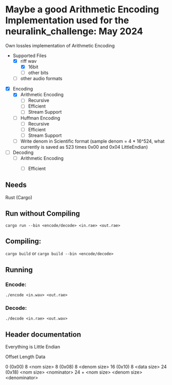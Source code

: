 # Maybe a good Arithmetic Encoding Implementation used for the neuralink_challenge: May 2024

Own lossles implementation of Arithmetic Encoding

- Supported Files
  - [x] riff wav
    - [x] 16bit
    - [ ] other bits
  - [ ] other audio formats
-  [x] Encoding
   - [x] Arithmetic Encoding
     - [ ] Recursive
     - [ ] Efficient
     - [ ] Stream Support
   - [ ] Huffman Encoding
     - [ ] Recursive
     - [ ] Efficient
     - [ ] Stream Support
   - [ ] Write denom in Scientific format (sample denom = 4 * 16^524, what currently is saved as 523 times 0x00 and 0x04 LittleEndian)
-  [ ] Decoding
   - [ ] Arithmetic Encoding
     - [ ] Efficient


## Needs
Rust (Cargo)

## Run without Compiling
```cargo run --bin <encode/decode> <in.rae> <out.rae>```

## Compiling:
```cargo build``` or ```cargo build --bin <encode/decode>```

## Running
### Encode:
```
./encode <in.wav> <out.rae>
```
### Decode:
```
./decode <in.rae> <out.wav>
```

## Header documentation

Everything is Little Endian

Offset							Length							Data

0 	(0x00)					8										\<nom size\>
8 	(0x08)					8										\<denom size\>
16 	(0x10)					8										\<data size\>
24 	(0x18)					\<nom size\>				\<nominator\>
24 + \<nom size\>		\<denom size\>			\<denominator\>
